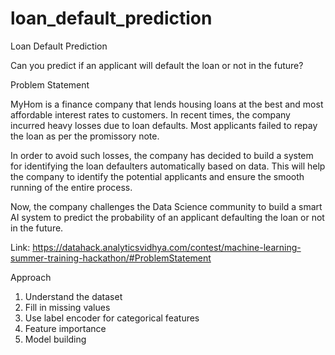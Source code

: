 # loan_default_prediction
Loan Default Prediction

 Can you predict if an applicant will default the loan or not in the future?

Problem Statement

MyHom is a finance company that lends housing loans at the best and most affordable interest rates to customers. In recent times, the company incurred heavy losses due to loan defaults. Most applicants failed to repay the loan as per the promissory note.

In order to avoid such losses, the company has decided to build a system for identifying the loan defaulters automatically based on data. This will help the company to identify the potential applicants and ensure the smooth running of the entire process.

Now, the company challenges the Data Science community to build a smart AI system to predict the probability of an applicant defaulting the loan or not in the future.

Link: https://datahack.analyticsvidhya.com/contest/machine-learning-summer-training-hackathon/#ProblemStatement

Approach

1. Understand the dataset
2. Fill in missing values
3. Use label encoder for categorical features
4. Feature importance
5. Model building